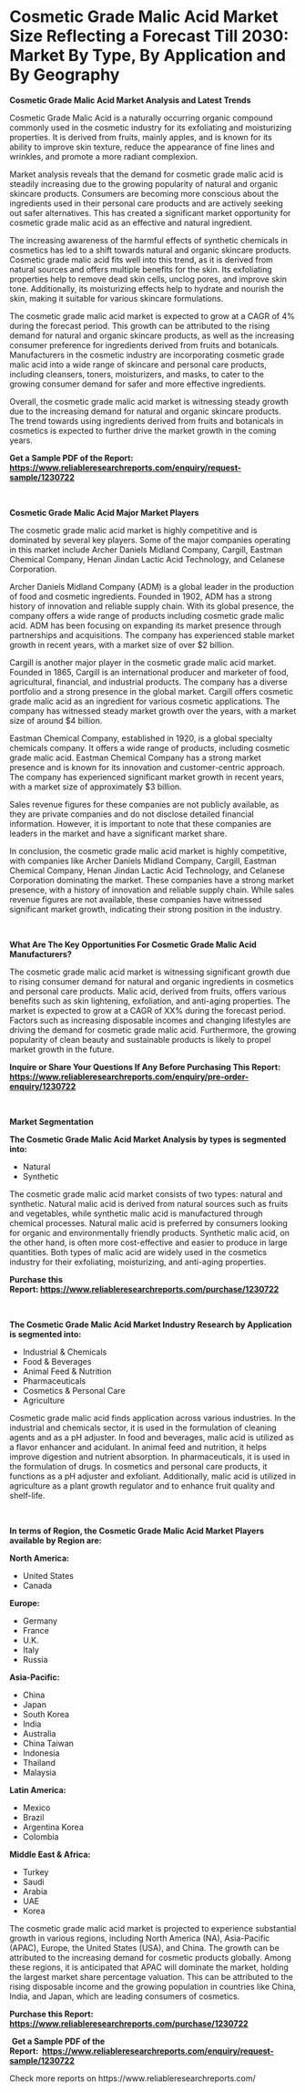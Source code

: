 <p><h1>Cosmetic Grade Malic Acid Market Size Reflecting a Forecast Till 2030: Market By Type, By Application and By Geography</h1></p><p><strong>Cosmetic Grade Malic Acid Market Analysis and Latest Trends</strong></p>
<p><p>Cosmetic Grade Malic Acid is a naturally occurring organic compound commonly used in the cosmetic industry for its exfoliating and moisturizing properties. It is derived from fruits, mainly apples, and is known for its ability to improve skin texture, reduce the appearance of fine lines and wrinkles, and promote a more radiant complexion.</p><p>Market analysis reveals that the demand for cosmetic grade malic acid is steadily increasing due to the growing popularity of natural and organic skincare products. Consumers are becoming more conscious about the ingredients used in their personal care products and are actively seeking out safer alternatives. This has created a significant market opportunity for cosmetic grade malic acid as an effective and natural ingredient.</p><p>The increasing awareness of the harmful effects of synthetic chemicals in cosmetics has led to a shift towards natural and organic skincare products. Cosmetic grade malic acid fits well into this trend, as it is derived from natural sources and offers multiple benefits for the skin. Its exfoliating properties help to remove dead skin cells, unclog pores, and improve skin tone. Additionally, its moisturizing effects help to hydrate and nourish the skin, making it suitable for various skincare formulations.</p><p>The cosmetic grade malic acid market is expected to grow at a CAGR of 4% during the forecast period. This growth can be attributed to the rising demand for natural and organic skincare products, as well as the increasing consumer preference for ingredients derived from fruits and botanicals. Manufacturers in the cosmetic industry are incorporating cosmetic grade malic acid into a wide range of skincare and personal care products, including cleansers, toners, moisturizers, and masks, to cater to the growing consumer demand for safer and more effective ingredients.</p><p>Overall, the cosmetic grade malic acid market is witnessing steady growth due to the increasing demand for natural and organic skincare products. The trend towards using ingredients derived from fruits and botanicals in cosmetics is expected to further drive the market growth in the coming years.</p></p>
<p><strong>Get a Sample PDF of the Report:&nbsp; <a href="https://www.reliableresearchreports.com/enquiry/request-sample/1230722">https://www.reliableresearchreports.com/enquiry/request-sample/1230722</a></strong></p>
<p>&nbsp;</p>
<p><strong>Cosmetic Grade Malic Acid Major Market Players</strong></p>
<p><p>The cosmetic grade malic acid market is highly competitive and is dominated by several key players. Some of the major companies operating in this market include Archer Daniels Midland Company, Cargill, Eastman Chemical Company, Henan Jindan Lactic Acid Technology, and Celanese Corporation.</p><p>Archer Daniels Midland Company (ADM) is a global leader in the production of food and cosmetic ingredients. Founded in 1902, ADM has a strong history of innovation and reliable supply chain. With its global presence, the company offers a wide range of products including cosmetic grade malic acid. ADM has been focusing on expanding its market presence through partnerships and acquisitions. The company has experienced stable market growth in recent years, with a market size of over $2 billion.</p><p>Cargill is another major player in the cosmetic grade malic acid market. Founded in 1865, Cargill is an international producer and marketer of food, agricultural, financial, and industrial products. The company has a diverse portfolio and a strong presence in the global market. Cargill offers cosmetic grade malic acid as an ingredient for various cosmetic applications. The company has witnessed steady market growth over the years, with a market size of around $4 billion.</p><p>Eastman Chemical Company, established in 1920, is a global specialty chemicals company. It offers a wide range of products, including cosmetic grade malic acid. Eastman Chemical Company has a strong market presence and is known for its innovation and customer-centric approach. The company has experienced significant market growth in recent years, with a market size of approximately $3 billion.</p><p>Sales revenue figures for these companies are not publicly available, as they are private companies and do not disclose detailed financial information. However, it is important to note that these companies are leaders in the market and have a significant market share.</p><p>In conclusion, the cosmetic grade malic acid market is highly competitive, with companies like Archer Daniels Midland Company, Cargill, Eastman Chemical Company, Henan Jindan Lactic Acid Technology, and Celanese Corporation dominating the market. These companies have a strong market presence, with a history of innovation and reliable supply chain. While sales revenue figures are not available, these companies have witnessed significant market growth, indicating their strong position in the industry.</p></p>
<p>&nbsp;</p>
<p><strong>What Are The Key Opportunities For Cosmetic Grade Malic Acid Manufacturers?</strong></p>
<p><p>The cosmetic grade malic acid market is witnessing significant growth due to rising consumer demand for natural and organic ingredients in cosmetics and personal care products. Malic acid, derived from fruits, offers various benefits such as skin lightening, exfoliation, and anti-aging properties. The market is expected to grow at a CAGR of XX% during the forecast period. Factors such as increasing disposable incomes and changing lifestyles are driving the demand for cosmetic grade malic acid. Furthermore, the growing popularity of clean beauty and sustainable products is likely to propel market growth in the future.</p></p>
<p><strong>Inquire or Share Your Questions If Any Before Purchasing This Report: <a href="https://www.reliableresearchreports.com/enquiry/pre-order-enquiry/1230722">https://www.reliableresearchreports.com/enquiry/pre-order-enquiry/1230722</a></strong></p>
<p>&nbsp;</p>
<p><strong>Market Segmentation</strong></p>
<p><strong>The Cosmetic Grade Malic Acid Market Analysis by types is segmented into:</strong></p>
<p><ul><li>Natural</li><li>Synthetic</li></ul></p>
<p><p>The cosmetic grade malic acid market consists of two types: natural and synthetic. Natural malic acid is derived from natural sources such as fruits and vegetables, while synthetic malic acid is manufactured through chemical processes. Natural malic acid is preferred by consumers looking for organic and environmentally friendly products. Synthetic malic acid, on the other hand, is often more cost-effective and easier to produce in large quantities. Both types of malic acid are widely used in the cosmetics industry for their exfoliating, moisturizing, and anti-aging properties.</p></p>
<p><strong>Purchase this Report:&nbsp;<a href="https://www.reliableresearchreports.com/purchase/1230722">https://www.reliableresearchreports.com/purchase/1230722</a></strong></p>
<p>&nbsp;</p>
<p><strong>The Cosmetic Grade Malic Acid Market Industry Research by Application is segmented into:</strong></p>
<p><ul><li>Industrial & Chemicals</li><li>Food & Beverages</li><li>Animal Feed & Nutrition</li><li>Pharmaceuticals</li><li>Cosmetics & Personal Care</li><li>Agriculture</li></ul></p>
<p><p>Cosmetic grade malic acid finds application across various industries. In the industrial and chemicals sector, it is used in the formulation of cleaning agents and as a pH adjuster. In food and beverages, malic acid is utilized as a flavor enhancer and acidulant. In animal feed and nutrition, it helps improve digestion and nutrient absorption. In pharmaceuticals, it is used in the formulation of drugs. In cosmetics and personal care products, it functions as a pH adjuster and exfoliant. Additionally, malic acid is utilized in agriculture as a plant growth regulator and to enhance fruit quality and shelf-life.</p></p>
<p>&nbsp;</p>
<p><strong>In terms of Region, the Cosmetic Grade Malic Acid Market Players available by Region are:</strong></p>
<p>
    <p> <strong> North America: </strong>
        <ul>
            <li>United States</li>
            <li>Canada</li>
        </ul>
        </p> 
    <p> <strong> Europe: </strong>
        <ul>
            <li>Germany</li>
            <li>France</li>
            <li>U.K.</li>
            <li>Italy</li>
            <li>Russia</li>
        </ul>
        </p> 
    <p> <strong> Asia-Pacific: </strong>
        <ul>
            <li>China</li>
            <li>Japan</li>
            <li>South Korea</li>
            <li>India</li>
            <li>Australia</li>
            <li>China Taiwan</li>
            <li>Indonesia</li>
            <li>Thailand</li>
            <li>Malaysia</li>
        </ul>
        </p> 
    <p> <strong> Latin America: </strong>
        <ul>
            <li>Mexico</li>
            <li>Brazil</li>
            <li>Argentina Korea</li>
            <li>Colombia</li>
        </ul>
        </p> 
    <p> <strong> Middle East & Africa: </strong>
        <ul>
            <li>Turkey</li>
            <li>Saudi</li>
            <li>Arabia</li>
            <li>UAE</li>
            <li>Korea</li>
        </ul>
    </p>
    </p>
<p><p>The cosmetic grade malic acid market is projected to experience substantial growth in various regions, including North America (NA), Asia-Pacific (APAC), Europe, the United States (USA), and China. The growth can be attributed to the increasing demand for cosmetic products globally. Among these regions, it is anticipated that APAC will dominate the market, holding the largest market share percentage valuation. This can be attributed to the rising disposable income and the growing population in countries like China, India, and Japan, which are leading consumers of cosmetics.</p></p>
<p><strong>Purchase this Report: <a href="https://www.reliableresearchreports.com/purchase/1230722">https://www.reliableresearchreports.com/purchase/1230722</a></strong></p>
<p>&nbsp;<strong>Get a Sample PDF of the Report:&nbsp;&nbsp;<a href="https://www.reliableresearchreports.com/enquiry/request-sample/1230722">https://www.reliableresearchreports.com/enquiry/request-sample/1230722</a></strong></p>
<p><strong></strong></p>
<p>Check more reports on https://www.reliableresearchreports.com/</p>